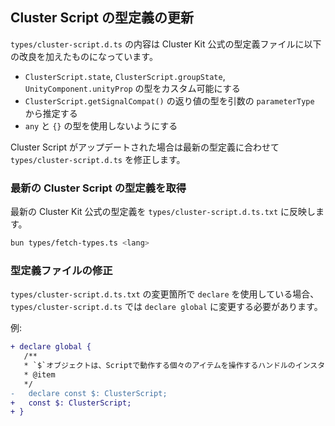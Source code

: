 
## Cluster Script の型定義の更新

`types/cluster-script.d.ts` の内容は Cluster Kit 公式の型定義ファイルに以下の改良を加えたものになっています。

- `ClusterScript.state`, `ClusterScript.groupState`, `UnityComponent.unityProp` の型をカスタム可能にする
- `ClusterScript.getSignalCompat()` の返り値の型を引数の `parameterType` から推定する
- `any` と `{}` の型を使用しないようにする

Cluster Script がアップデートされた場合は最新の型定義に合わせて `types/cluster-script.d.ts` を修正します。

### 最新の Cluster Script の型定義を取得

最新の Cluster Kit 公式の型定義を `types/cluster-script.d.ts.txt` に反映します。

```bash
bun types/fetch-types.ts <lang>
```

### 型定義ファイルの修正

`types/cluster-script.d.ts.txt` の変更箇所で `declare` を使用している場合、 `types/cluster-script.d.ts` では `declare global` に変更する必要があります。

例:

```diff
+ declare global {
   /**
   * `$`オブジェクトは、Scriptで動作する個々のアイテムを操作するハンドルのインスタンスです。
   * @item
   */
-   declare const $: ClusterScript;
+   const $: ClusterScript;
+ }
```
